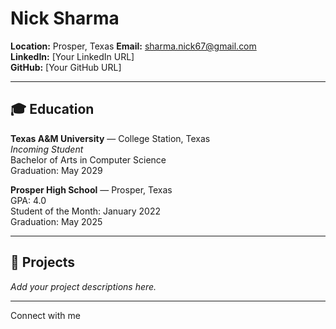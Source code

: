 # Nick Sharma

**Location:** Prosper, Texas 
**Email:** sharma.nick67@gmail.com  
**LinkedIn:** [Your LinkedIn URL]  
**GitHub:** [Your GitHub URL]

---

## 🎓 Education
**Texas A&M University** — College Station, Texas  
*Incoming Student*  
Bachelor of Arts in Computer Science  
Graduation: May 2029

**Prosper High School** — Prosper, Texas  
GPA: 4.0  
Student of the Month: January 2022  
Graduation: May 2025

---

## 🚀 Projects

*Add your project descriptions here.*

---

Connect with me
